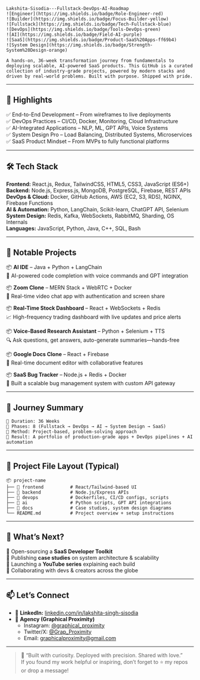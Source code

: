 
```
Lakshita-Sisodia---Fullstack-DevOps-AI-Roadmap  
![Engineer](https://img.shields.io/badge/Role-Engineer-red)  
![Builder](https://img.shields.io/badge/Focus-Builder-yellow)  
![Fullstack](https://img.shields.io/badge/Tech-Fullstack-blue)  
![DevOps](https://img.shields.io/badge/Tools-DevOps-green)  
![AI](https://img.shields.io/badge/Field-AI-purple)  
![SaaS](https://img.shields.io/badge/Product-SaaS%20Apps-ff69b4)  
![System Design](https://img.shields.io/badge/Strength-System%20Design-orange)

A hands-on, 36-week transformation journey from fundamentals to deploying scalable, AI-powered SaaS products. This GitHub is a curated collection of industry-grade projects, powered by modern stacks and driven by real-world problems. Built with purpose. Shipped with pride.
```

---

## 🚀 Highlights  
✅ End-to-End Development – From wireframes to live deployments  
✅ DevOps Practices – CI/CD, Docker, Monitoring, Cloud Infrastructure  
✅ AI-Integrated Applications – NLP, ML, GPT APIs, Voice Systems  
✅ System Design Pro – Load Balancing, Distributed Systems, Microservices  
✅ SaaS Product Mindset – From MVPs to fully functional platforms  

---

## 🛠️ Tech Stack  

**Frontend:** React.js, Redux, TailwindCSS, HTML5, CSS3, JavaScript (ES6+)  
**Backend:** Node.js, Express.js, MongoDB, PostgreSQL, Firebase, REST APIs  
**DevOps & Cloud:** Docker, GitHub Actions, AWS (EC2, S3, RDS), NGINX, Firebase Functions  
**AI & Automation:** Python, LangChain, Scikit-learn, ChatGPT API, Selenium  
**System Design:** Redis, Kafka, WebSockets, RabbitMQ, Sharding, OS Internals  
**Languages:** JavaScript, Python, Java, C++, SQL, Bash  

---

## 📂 Notable Projects  

📦 **AI IDE** – Java + Python + LangChain  
🧠 AI-powered code completion with voice commands and GPT integration  

📦 **Zoom Clone** – MERN Stack + WebRTC + Docker  
🎥 Real-time video chat app with authentication and screen share  

📦 **Real-Time Stock Dashboard** – React + WebSockets + Redis  
📈 High-frequency trading dashboard with live updates and price alerts  

📦 **Voice-Based Research Assistant** – Python + Selenium + TTS  
🔍 Ask questions, get answers, auto-generate summaries—hands-free  

📦 **Google Docs Clone** – React + Firebase  
📝 Real-time document editor with collaborative features  

📦 **SaaS Bug Tracker** – Node.js + Redis + Docker  
🐞 Built a scalable bug management system with custom API gateway  

---

## 📜 Journey Summary  

```
📅 Duration: 36 Weeks  
📌 Phases: 8 (Fullstack → DevOps → AI → System Design → SaaS)  
🧪 Method: Project-based, problem-solving approach  
🎯 Result: A portfolio of production-grade apps + DevOps pipelines + AI automation  
```

---

## 🧰 Project File Layout (Typical)

```
📦 project-name  
├── 📂 frontend          # React/Tailwind-based UI  
├── 📂 backend           # Node.js/Express APIs  
├── 📂 devops            # Dockerfiles, CI/CD configs, scripts  
├── 📂 ai                # Python scripts, GPT API integrations  
├── 📂 docs              # Case studies, system design diagrams  
└── README.md           # Project overview + setup instructions  
```

---

## 🌟 What’s Next?  
🔹 Open-sourcing a **SaaS Developer Toolkit**  
🔹 Publishing **case studies** on system architecture & scalability  
🔹 Launching a **YouTube series** explaining each build  
🔹 Collaborating with devs & creators across the globe  

---

## 📫 Let’s Connect  

- 💼 **LinkedIn:** [linkedin.com/in/lakshita-singh-sisodia](https://www.linkedin.com/in/lakshita-singh-sisodia-796266290)  
- 🧠 **Agency (Graphical Proximity)**  
  - Instagram: [@graphical_proximity](https://www.instagram.com/graphical_proximity)  
  - Twitter/X: [@Grap_Proximity](https://x.com/Grap_Proximity)  
  - Email: [graphicalproximity@gmail.com](mailto:graphicalproximity@gmail.com)

---

> 💬 “Built with curiosity. Deployed with precision. Shared with love.”  
> If you found my work helpful or inspiring, don’t forget to ⭐ my repos or drop a message!
